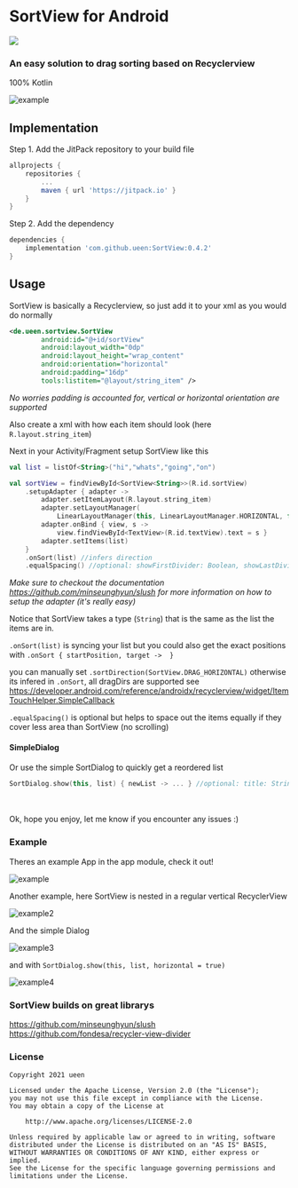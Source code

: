 # SortView for Android
[![](https://jitpack.io/v/ueen/SortView.svg)](https://jitpack.io/#ueen/SortView)
### An easy solution to drag sorting based on Recyclerview
100% Kotlin

![example](https://user-images.githubusercontent.com/5067479/121024028-1ec93980-c7a4-11eb-96e9-e08b3711c46c.gif)

## Implementation

Step 1. Add the JitPack repository to your build file 
```groovy
allprojects {
	repositories {
		...
		maven { url 'https://jitpack.io' }
	}
}
```

Step 2. Add the dependency
```groovy
dependencies {
	implementation 'com.github.ueen:SortView:0.4.2'
}
```


## Usage

SortView is basically a Recyclerview, so just add it to your xml as you would do normally
```xml
<de.ueen.sortview.SortView
        android:id="@+id/sortView"
        android:layout_width="0dp"
        android:layout_height="wrap_content"
        android:orientation="horizontal"
        android:padding="16dp"
        tools:listitem="@layout/string_item" />
```
*No worries padding is accounted for, vertical or horizontal orientation are supported*

Also create a xml with how each item should look (here `R.layout.string_item`)

Next in your Activity/Fragment setup SortView like this
```kotlin
val list = listOf<String>("hi","whats","going","on")

val sortView = findViewById<SortView<String>>(R.id.sortView)
    .setupAdapter { adapter ->
        adapter.setItemLayout(R.layout.string_item)
        adapter.setLayoutManager(
            LinearLayoutManager(this, LinearLayoutManager.HORIZONTAL, false))
        adapter.onBind { view, s ->
            view.findViewById<TextView>(R.id.textView).text = s }
        adapter.setItems(list)
    }
    .onSort(list) //infers direction
    .equalSpacing() //optional: showFirstDivider: Boolean, showLastDivider: Boolean
```
*Make sure to checkout the documentation https://github.com/minseunghyun/slush for more information on how to setup the adapter (it's really easy)*

Notice that SortView takes a type (`String`) that is the same as the list the items are in.

`.onSort(list)` is syncing your list but you could also get the exact positions with `.onSort { startPosition, target ->  }`

you can manually set `.sortDirection(SortView.DRAG_HORIZONTAL)` otherwise its infered in `.onSort`, all dragDirs are supported see https://developer.android.com/reference/androidx/recyclerview/widget/ItemTouchHelper.SimpleCallback

`.equalSpacing()` is optional but helps to space out the items equally if they cover less area than SortView (no scrolling)

#### SimpleDialog

Or use the simple SortDialog to quickly get a reordered list
```kotlin
SortDialog.show(this, list) { newList -> ... } //optional: title: String, horizontal: Boolean
```

</br></br>
Ok, hope you enjoy, let me know if you encounter any issues :)

### Example
Theres an example App in the app module, check it out!

![example](https://user-images.githubusercontent.com/5067479/121024028-1ec93980-c7a4-11eb-96e9-e08b3711c46c.gif)

Another example, here SortView is nested in a regular vertical RecyclerView

![example2](https://user-images.githubusercontent.com/5067479/121154037-df075e00-c846-11eb-8969-f183a99b501c.gif)

And the simple Dialog

![example3](https://user-images.githubusercontent.com/5067479/121163371-02360b80-c84f-11eb-8151-1826fca93299.gif)

and with `SortDialog.show(this, list, horizontal = true)`

![example4](https://user-images.githubusercontent.com/5067479/121165751-c7cd6e00-c850-11eb-8d93-eb9f793ebf68.gif)

### SortView builds on great librarys
https://github.com/minseunghyun/slush </br>
https://github.com/fondesa/recycler-view-divider

### License
```
Copyright 2021 ueen

Licensed under the Apache License, Version 2.0 (the "License");
you may not use this file except in compliance with the License.
You may obtain a copy of the License at

    http://www.apache.org/licenses/LICENSE-2.0

Unless required by applicable law or agreed to in writing, software
distributed under the License is distributed on an "AS IS" BASIS,
WITHOUT WARRANTIES OR CONDITIONS OF ANY KIND, either express or implied.
See the License for the specific language governing permissions and
limitations under the License.
```
